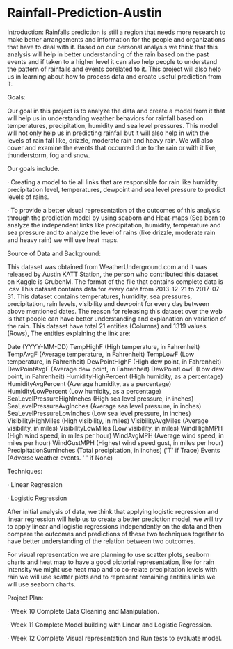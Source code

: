 # Rainfall-Prediction-Austin
Introduction: Rainfalls prediction is still a region that needs more research to make better arrangements and information for the people and organizations that have to deal with it. Based on our personal analysis we think that this analysis will help in better understanding of the rain based on the past events and if taken to a higher level it can also help people to understand the pattern of rainfalls and events corelated to it. This project will also help us in learning about how to process data and create useful prediction from it.

Goals:

Our goal in this project is to analyze the data and create a model from it that will help us in understanding weather behaviors for rainfall based on temperatures, precipitation, humidity and sea level pressures. This model will not only help us in predicting rainfall but it will also help in with the levels of rain fall like, drizzle, moderate rain and heavy rain. We will also cover and examine the events that occurred due to the rain or with it like, thunderstorm, fog and snow.

Our goals include.

· Creating a model to tie all links that are responsible for rain like humidity, precipitation level, temperatures, dewpoint and sea level pressure to predict levels of rains.

· To provide a better visual representation of the outcomes of this analysis through the prediction model by using seaborn and Heat-maps (Sea born to analyze the independent links like precipitation, humidity, temperature and sea pressure and to analyze the level of rains (like drizzle, moderate rain and heavy rain) we will use heat maps.

Source of Data and Background:

This dataset was obtained from WeatherUnderground.com and it was released by Austin KATT Station, the person who contributed this dataset on Kaggle is GrubenM. The format of the file that contains complete data is .csv This dataset contains data for every date from 2013-12-21 to 2017-07-31. This dataset contains temperatures, humidity, sea pressures, precipitation, rain levels, visibility and dewpoint for every day between above mentioned dates. The reason for releasing this dataset over the web is that people can have better understanding and explanation on variation of the rain. This dataset have total 21 entities (Columns) and 1319 values (Rows), The entities explaining the link are:

Date (YYYY-MM-DD) TempHighF (High temperature, in Fahrenheit) TempAvgF (Average temperature, in Fahrenheit) TempLowF (Low temperature, in Fahrenheit) DewPointHighF (High dew point, in Fahrenheit) DewPointAvgF (Average dew point, in Fahrenheit) DewPointLowF (Low dew point, in Fahrenheit) HumidityHighPercent (High humidity, as a percentage) HumidityAvgPercent (Average humidity, as a percentage) HumidityLowPercent (Low humidity, as a percentage) SeaLevelPressureHighInches (High sea level pressure, in inches) SeaLevelPressureAvgInches (Average sea level pressure, in inches) SeaLevelPressureLowInches (Low sea level pressure, in inches) VisibilityHighMiles (High visibility, in miles) VisibilityAvgMiles (Average visibility, in miles) VisibilityLowMiles (Low visibility, in miles) WindHighMPH (High wind speed, in miles per hour) WindAvgMPH (Average wind speed, in miles per hour) WindGustMPH (Highest wind speed gust, in miles per hour) PrecipitationSumInches (Total precipitation, in inches) ('T' if Trace) Events (Adverse weather events. ' ' if None)

Techniques:

· Linear Regression

· Logistic Regression

After initial analysis of data, we think that applying logistic regression and linear regression will help us to create a better prediction model, we will try to apply linear and logistic regressions independently on the data and then compare the outcomes and predictions of these two techniques together to have better understanding of the relation between two outcomes.

For visual representation we are planning to use scatter plots, seaborn charts and heat map to have a good pictorial representation, like for rain intensity we might use heat map and to co-relate precipitation levels with rain we will use scatter plots and to represent remaining entities links we will use seaborn charts.

Project Plan:

· Week 10 Complete Data Cleaning and Manipulation.

· Week 11 Complete Model building with Linear and Logistic Regression.

· Week 12 Complete Visual representation and Run tests to evaluate model.
